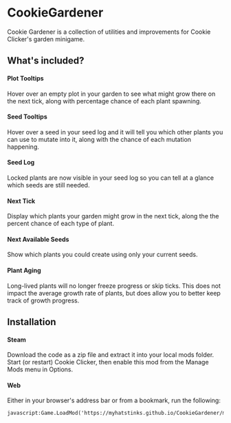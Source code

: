 # CookieGardener

Cookie Gardener is a collection of utilities and improvements for Cookie Clicker's garden minigame.

## What's included?

#### Plot Tooltips
Hover over an empty plot in your garden to see what might grow there on the next tick, along with percentage chance of each plant spawning.

#### Seed Tooltips
Hover over a seed in your seed log and it will tell you which other plants you can use to mutate into it, along with the chance of each mutation happening.

#### Seed Log
Locked plants are now visible in your seed log so you can tell at a glance which seeds are still needed.

#### Next Tick
Display which plants your garden might grow in the next tick, along the the percent chance of each type of plant.

#### Next Available Seeds
Show which plants you could create using only your current seeds.

#### Plant Aging
Long-lived plants will no longer freeze progress or skip ticks. This does not impact the average growth rate of plants, but does allow you to better keep track of growth progress.

## Installation

#### Steam

Download the code as a zip file and extract it into your local mods folder. Start (or restart) Cookie Clicker, then enable this mod from the Manage Mods menu in Options.

#### Web
Either in your browser's address bar or from a bookmark, run the following:

```
javascript:Game.LoadMod('https://myhatstinks.github.io/CookieGardener/main.js')
```